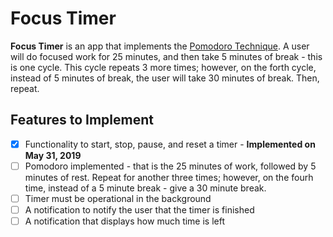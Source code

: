 # Focus Timer

**Focus Timer** is an app that implements the [Pomodoro Technique](https://en.wikipedia.org/wiki/Pomodoro_Technique).
A user will do focused work for 25 minutes, and then take 5 minutes of break - this is one cycle. This cycle repeats
3 more times; however, on the forth cycle, instead of 5 minutes of break, the user will
take 30 minutes of break. Then, repeat.

## Features to Implement

- [x] Functionality to start, stop, pause, and reset a timer - **Implemented on May 31, 2019**
- [ ] Pomodoro implemented - that is the 25 minutes of work, followed by 5 minutes of rest. Repeat for another three times; however, on the fourh time, instead of a 5 minute break - give a 30 minute break.
- [ ] Timer must be operational in the background
- [ ] A notification to notify the user that the timer is finished
- [ ] A notification that displays how much time is left

